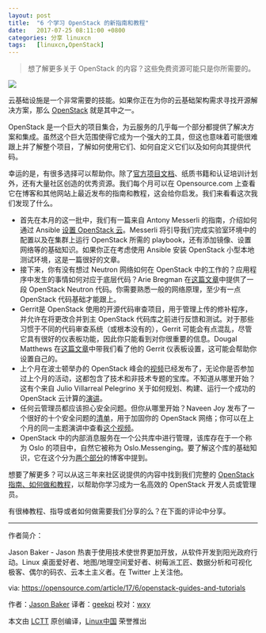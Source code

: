 ```yaml
---
layout: post
title:	"6 个学习 OpenStack 的新指南和教程"
date:	2017-07-25 08:11:00 +0800 
categories:	分享 linuxcn 
tags:	[linuxcn,OpenStack]
---
```




> 
> 想了解更多关于 OpenStack 的内容？这些免费资源可能只是你所需要的。
> 
> 
> 


![](/Asserts/Images//attachment/album/201707/25/001553ekf9k8it93racj8a.jpg)


云基础设施是一个非常需要的技能。如果你正在为你的云基础架构需求寻找开源解决方案，那么 [OpenStack](https://opensource.com/resources/what-is-openstack) 就是其中之一。


OpenStack 是一个巨大的项目集合，为云服务的几乎每一个部分都提供了解决方案和集成。虽然这个巨大范围使得它成为一个强大的工具，但这也意味着可能很难跟上并了解整个项目，了解如何使用它们、如何自定义它们以及如何向其提供代码。


幸运的是，有很多选择可以帮助你。除了[官方项目文档](http://docs.openstack.org/)、纸质书籍和认证培训计划外，还有大量社区创造的优秀资源。我们每个月可以在 Opensource.com 上查看它在博客和其他网站上最近发布的指南和教程，这会给你启发。我们来看看这次我们发现了什么。


* 首先在本月的这一批中，我们有一篇来自 Antony Messerli 的指南，介绍如何通过 Ansible [设置 OpenStack 云](https://www.reversengineered.com/2016/05/09/setting-up-an-openstack-cloud-using-ansible/)。Messerli 将引导我们完成实验室环境中的配置以及在集群上运行 OpenStack 所需的 playbook，还有添加镜像、设置网络等的基础知识。如果你正在考虑使用 Ansible 安装 OpenStack 小型本地测试环境，这是一篇很好的文章。
* 接下来，你有没有想过 Neutron 网络如何在 OpenStack 中的工作的？应用程序中发生的事情如何对应于底层代码？Arie Bregman 在[这篇文章](http://abregman.com/2017/05/29/openstack-neutron-service-code-deep-dive/)中提供了一段 OpenStack Neutron 代码。你需要熟悉一般的网络原理，至少有一点 OpenStack 代码基础才能跟上。
* Gerrit是 OpenStack 使用的开源代码审查项目，用于管理上传的修补程序，并允许在将更改合并到主 OpenStack 代码库之前进行反馈和测试。对于那些习惯于不同的代码审查系统（或根本没有的），Gerrit 可能会有点混乱，尽管它具有很好的仪表板功能，因此你只能看到对你很重要的信息。Dougal Matthews 在[这篇文章](http://www.dougalmatthews.com/2017/May/19/how-i-gerrit/)中带我们看了他的 Gerrit 仪表板设置，这可能会帮助你设置自己的。
* 上个月在波士顿举办的 OpenStack 峰会的[视频](https://www.openstack.org/videos/)已经发布了，无论你是否参加过上个月的活动，这都包含了技术和非技术专题的宝库。不知道从哪里开始？这有个来自 Julio Villarreal Pelegrino 关于如何规划、构建、运行一个成功的 OpenStack 云计算的[演讲](http://www.juliosblog.com/dont-fail-at-scale-how-to-plan-for-build-and-operate-a-successful-openstack-cloud-video-openstack-summit2017/)。
* 任何云管理员都应该担心安全问题。但你从哪里开始？Naveen Joy 发布了一个很好的十个安全问题的[清单](https://blogs.cisco.com/cloud/securing-openstack-networking)，用于加固你的 OpenStack 网络；你可以在上个月的同一主题演讲中查看[这个视频](https://www.openstack.org/videos/boston-2017/securing-openstack-networking)。
* OpenStack 中的内部消息服务在一个公共库中进行管理，该库存在于一个称为 Oslo 的项目中，自然它被称为 Oslo.Messenging。要了解这个库的基础知识，它在这个分为[两个](https://pigdogweb.wordpress.com/2017/05/22/intro-to-oslo-messaging/)[部分](https://pigdogweb.wordpress.com/2017/06/02/oslo-messaging-the-cloud-is-calling/)的博客中提到。


想要了解更多？可以从这三年来社区说提供的内容中找到我们完整的 [OpenStack 指南、如何做和教程](https://opensource.com/resources/openstack-tutorials)，以帮助你学习成为一名高效的 OpenStack 开发人员或管理员。


有很棒教程、指导或者如何做需要我们分享的么？在下面的评论中分享。




---


作者简介：


Jason Baker - Jason 热衷于使用技术使世界更加开放，从软件开发到阳光政府行动。Linux 桌面爱好者、地图/地理空间爱好者、树莓派工匠、数据分析和可视化极客、偶尔的码农、云本土主义者。在 Twitter 上关注他。


via: <https://opensource.com/article/17/6/openstack-guides-and-tutorials>


作者：[Jason Baker](https://opensource.com/users/jason-baker) 译者：[geekpi](https://github.com/geekpi) 校对：[wxy](https://github.com/wxy)


本文由 [LCTT](https://github.com/LCTT/TranslateProject) 原创编译，[Linux中国](https://linux.cn/) 荣誉推出
